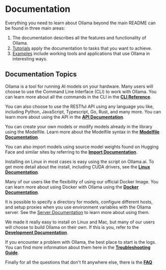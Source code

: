 # Documentation

Everything you need to learn about Ollama beyond the main README can be found in three main areas:

1. The documentation describes all the features and functionality of Ollama.
2. [Tutorials](./tutorials.md) apply the documentation to tasks that you want to achieve.
3. [Examples](./examples) include working tools and applications that use Ollama in interesting ways.

## Documentation Topics

Ollama is a tool for running AI models on your hardware. Many users will choose to use the Command Line Interface (CLI) to work with Ollama. You can learn more about all the commands in the CLI in the **[CLI Reference](./cli.md)**.

You can also choose to use the RESTful API using any language you like, including Python, JavaScript, Typescript, Go, Rust, and many more. You can learn more about using the API in the **[API Documentation](./api.md)**.

You can create your own models or modify models already in the library using the Modelfile. Learn more about the Modelfile syntax in the **[Modelfile Documentation](./modelfile.md)**.

You can also import models using source model weights found on Hugging Face and similar sites by referring to the **[Import Documentation](./import.md)**.

Installing on Linux in most cases is easy using the script on Ollama.ai. To get more detail about the install, including CUDA drivers, see the **[Linux Documentation](./linux.md)**.

Many of our users like the flexibility of using our official Docker Image. You can learn more about using Docker with Ollama using the **[Docker Documentation](./docker.md)**.

It is possible to specify a directory for models, configure different hosts, and setup proxies when you use environment variables with the Ollama server. See the [Server Documentation](./server.md) to learn more about using them.

We made it really easy to install on Linux and Mac, but many of our users will choose to build Ollama on their own. If this is you, refer to the **[Development Documentation](./development.md)**.

If you encounter a problem with Ollama, the best place to start is the logs. You can find more information about them here in the **[Troubleshooting Guide](./troubleshooting.md)**.

Finally for all the questions that don't fit anywhere else, there is the **[FAQ](./faq.md)**
